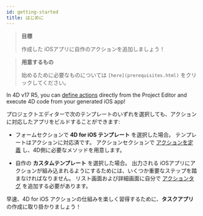 ```yaml
---
id: getting-started
title: はじめに
---
```


> **目標**
> 
> 作成した iOSアプリに自作のアクションを追加しましょう！


> **用意するもの**
> 
> 始めるために必要なものについては `[here](prerequisites.html)` をクリックしてください。

In 4D v17 R5, you can [define actions](define-first-action.md) directly from the Project Editor and execute 4D code from your generated iOS app!

プロジェクトエディターで次のテンプレートのいずれを選択しても、アクションに対応したアプリをビルドすることができます:

* フォームセクションで **4D for iOS テンプレート** を選択した場合。 テンプレートはアクションに対応済です。 アクションセクションで [アクションを定義](define-first-action.md) し、4D側に必要なメソッドを用意します。

* 自作の **カスタムテンプレート** を選択した場合。 出力される iOSアプリにアクションが組み込まれるようにするためには、いくつか重要なステップを踏まなければなりません。 リスト画面および詳細画面に自分で [アクションタグ](adding-actions-template.md) を追加する必要があります。

早速、4D for iOS アクションの仕組みを楽しく習得するために、**タスクアプリ** の作成に取り掛かりましょう！